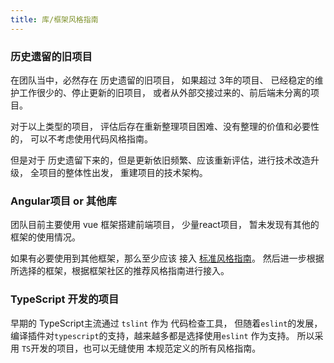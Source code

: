 ```yaml
---
title: 库/框架风格指南
---
```


### 历史遗留的旧项目

在团队当中，必然存在 历史遗留的旧项目， 如果超过 3年的项目、 已经稳定的维护工作很少的、停止更新的旧项目， 或者从外部交接过来的、前后端未分离的项目。

对于以上类型的项目， 评估后存在重新整理项目困难、没有整理的价值和必要性的， 可以不考虑使用代码风格指南。

但是对于 历史遗留下来的，但是更新依旧频繁、应该重新评估，进行技术改造升级， 全项目的整体性出发， 重建项目的技术架构。

### Angular项目 or 其他库

团队目前主要使用 vue 框架搭建前端项目， 少量react项目， 暂未发现有其他的框架的使用情况。

如果有必要使用到其他框架，那么至少应该 接入 [标准风格指南](/style-guide/js-guide-standard.html)。 然后进一步根据所选择的框架，根据框架社区的推荐风格指南进行接入。

###  TypeScript 开发的项目

早期的 TypeScript主流通过 `tslint` 作为 代码检查工具， 但随着`eslint`的发展， 编译插件对`typescript`的支持，越来越多都是选择使用`eslint` 作为支持。 所以采用 `TS`开发的项目，也可以无缝使用 本规范定义的所有风格指南。
